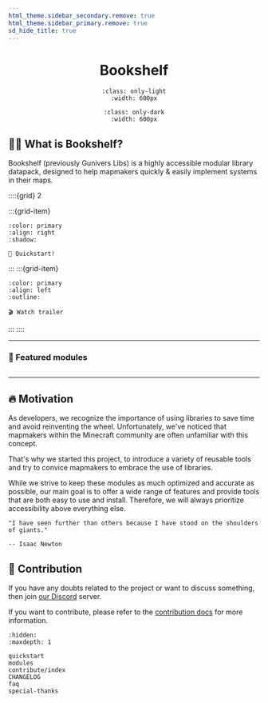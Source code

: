 ```yaml
---
html_theme.sidebar_secondary.remove: true
html_theme.sidebar_primary.remove: true
sd_hide_title: true
---
```


<div align=center>

# Bookshelf

```{image} /_imgs/banner-light.png
:class: only-light
:width: 600px
```

```{image} /_imgs/banner-dark.png
:class: only-dark
:width: 600px
```

</div>

## 🕵️‍♂️ What is Bookshelf?

Bookshelf (previously Gunivers Libs) is a highly accessible modular library datapack, designed to help mapmakers quickly & easily implement systems in their maps.


::::{grid} 2

:::{grid-item}

```{button-link} quickstart.html
:color: primary
:align: right
:shadow:

🚀 Quickstart!
```

:::
:::{grid-item}

```{button-link} https://www.youtube.com/watch?v=E2nKYEvjETk
:color: primary
:align: left
:outline:

🎬 Watch trailer
```

:::
::::

---

### 🌟 Featured modules

```{include} _templates/featured-modules.md
```

---

## 🔥 Motivation

As developers, we recognize the importance of using libraries to save time and avoid reinventing the wheel. Unfortunately, we've noticed that mapmakers within the Minecraft community are often unfamiliar with this concept.

That's why we started this project, to introduce a variety of reusable tools and try to convice mapmakers to embrace the use of libraries.

While we strive to keep these modules as much optimized and accurate as possible, our main goal is to offer a wide range of features and provide tools that are both easy to use and install. Therefore, we will always prioritize accessibility above everything else.

```{epigraph}
"I have seen further than others because I have stood on the shoulders of giants."

-- Isaac Newton
```

## 🤝 Contribution

If you have any doubts related to the project or want to discuss something, then join [our Discord](https://discord.gg/E8qq6tN) server.

If you want to contribute, please refer to the [contribution docs](https://bookshelf.docs.gunivers.net/en/latest/contribute/index.html) for more information.

```{toctree}
:hidden:
:maxdepth: 1

quickstart
modules
contribute/index
CHANGELOG
faq
special-thanks
```

